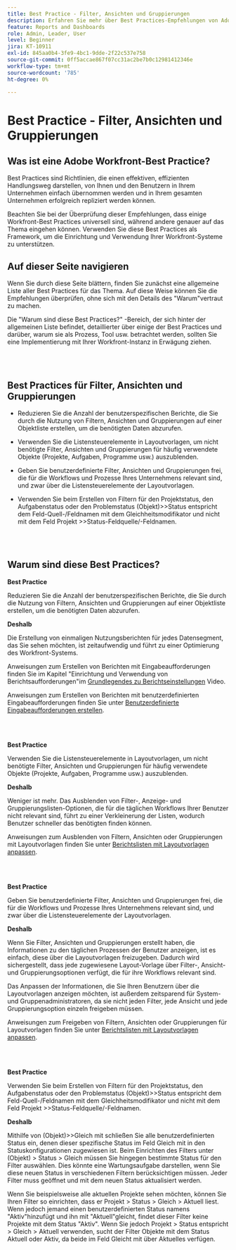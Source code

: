 ```yaml
---
title: Best Practice - Filter, Ansichten und Gruppierungen
description: Erfahren Sie mehr über Best Practices-Empfehlungen von Adobe Workfront-Experten zum Einrichten, Verwalten und Verwenden von Workfront-Filtern, -Ansichten und -Gruppierungen.
feature: Reports and Dashboards
role: Admin, Leader, User
level: Beginner
jira: KT-10911
exl-id: 845aa0b4-3fe9-4bc1-9dde-2f22c537e758
source-git-commit: 0ff5accae867f07cc31ac2be7b0c12981412346e
workflow-type: tm+mt
source-wordcount: '785'
ht-degree: 0%

---
```


# Best Practice - Filter, Ansichten und Gruppierungen

## Was ist eine Adobe Workfront-Best Practice?

Best Practices sind Richtlinien, die einen effektiven, effizienten Handlungsweg darstellen, von Ihnen und den Benutzern in Ihrem Unternehmen einfach übernommen werden und in Ihrem gesamten Unternehmen erfolgreich repliziert werden können.

Beachten Sie bei der Überprüfung dieser Empfehlungen, dass einige Workfront-Best Practices universell sind, während andere genauer auf das Thema eingehen können. Verwenden Sie diese Best Practices als Framework, um die Einrichtung und Verwendung Ihrer Workfront-Systeme zu unterstützen.

## Auf dieser Seite navigieren

Wenn Sie durch diese Seite blättern, finden Sie zunächst eine allgemeine Liste aller Best Practices für das Thema. Auf diese Weise können Sie die Empfehlungen überprüfen, ohne sich mit den Details des &quot;Warum&quot;vertraut zu machen.

Die &quot;Warum sind diese Best Practices?&quot; -Bereich, der sich hinter der allgemeinen Liste befindet, detaillierter über einige der Best Practices und darüber, warum sie als Prozess, Tool usw. betrachtet werden, sollten Sie eine Implementierung mit Ihrer Workfront-Instanz in Erwägung ziehen.

</br>
</br>

## Best Practices für Filter, Ansichten und Gruppierungen

* Reduzieren Sie die Anzahl der benutzerspezifischen Berichte, die Sie durch die Nutzung von Filtern, Ansichten und Gruppierungen auf einer Objektliste erstellen, um die benötigten Daten abzurufen.

* Verwenden Sie die Listensteuerelemente in Layoutvorlagen, um nicht benötigte Filter, Ansichten und Gruppierungen für häufig verwendete Objekte (Projekte, Aufgaben, Programme usw.) auszublenden.

* Geben Sie benutzerdefinierte Filter, Ansichten und Gruppierungen frei, die für die Workflows und Prozesse Ihres Unternehmens relevant sind, und zwar über die Listensteuerelemente der Layoutvorlagen.

* Verwenden Sie beim Erstellen von Filtern für den Projektstatus, den Aufgabenstatus oder den Problemstatus (Objekt)>>Status entspricht dem Feld-Quell-/Feldnamen mit dem Gleichheitsmodifikator und nicht mit dem Feld Projekt >>Status-Feldquelle/-Feldnamen.

</br>
</br>

## Warum sind diese Best Practices?

**Best Practice**

Reduzieren Sie die Anzahl der benutzerspezifischen Berichte, die Sie durch die Nutzung von Filtern, Ansichten und Gruppierungen auf einer Objektliste erstellen, um die benötigten Daten abzurufen.

**Deshalb**

Die Erstellung von einmaligen Nutzungsberichten für jedes Datensegment, das Sie sehen möchten, ist zeitaufwendig und führt zu einer Optimierung des Workfront-Systems.

Anweisungen zum Erstellen von Berichten mit Eingabeaufforderungen finden Sie im Kapitel &quot;Einrichtung und Verwendung von Berichtsaufforderungen&quot;im [Grundlegendes zu Berichtseinstellungen](https://experienceleague.adobe.com/docs/workfront-learn/tutorials-workfront/reporting/basic-reporting/report-settings.html) Video.

Anweisungen zum Erstellen von Berichten mit benutzerdefinierten Eingabeaufforderungen finden Sie unter [Benutzerdefinierte Eingabeaufforderungen erstellen](https://experienceleague.adobe.com/docs/workfront-learn/tutorials-workfront/reporting/intermediate-reporting/custom-prompts.html).

</br>
</br>

**Best Practice**

Verwenden Sie die Listensteuerelemente in Layoutvorlagen, um nicht benötigte Filter, Ansichten und Gruppierungen für häufig verwendete Objekte (Projekte, Aufgaben, Programme usw.) auszublenden.

**Deshalb**

Weniger ist mehr. Das Ausblenden von Filter-, Anzeige- und Gruppierungslisten-Optionen, die für die täglichen Workflows Ihrer Benutzer nicht relevant sind, führt zu einer Verkleinerung der Listen, wodurch Benutzer schneller das benötigten finden können.

Anweisungen zum Ausblenden von Filtern, Ansichten oder Gruppierungen mit Layoutvorlagen finden Sie unter [Berichtslisten mit Layoutvorlagen anpassen](https://experienceleague.adobe.com/docs/workfront-learn/tutorials-workfront/administration-and-setup/layout-templates/customize-reporting-lists-with-layout-templates.html).

</br>
</br>

**Best Practice**

Geben Sie benutzerdefinierte Filter, Ansichten und Gruppierungen frei, die für die Workflows und Prozesse Ihres Unternehmens relevant sind, und zwar über die Listensteuerelemente der Layoutvorlagen.

**Deshalb**

Wenn Sie Filter, Ansichten und Gruppierungen erstellt haben, die Informationen zu den täglichen Prozessen der Benutzer anzeigen, ist es einfach, diese über die Layoutvorlagen freizugeben. Dadurch wird sichergestellt, dass jede zugewiesene Layout-Vorlage über Filter-, Ansicht- und Gruppierungsoptionen verfügt, die für ihre Workflows relevant sind.

Das Anpassen der Informationen, die Sie Ihren Benutzern über die Layoutvorlagen anzeigen möchten, ist außerdem zeitsparend für System- und Gruppenadministratoren, da sie nicht jeden Filter, jede Ansicht und jede Gruppierungsoption einzeln freigeben müssen.

Anweisungen zum Freigeben von Filtern, Ansichten oder Gruppierungen für Layoutvorlagen finden Sie unter [Berichtslisten mit Layoutvorlagen anpassen](https://experienceleague.adobe.com/docs/workfront-learn/tutorials-workfront/administration-and-setup/layout-templates/customize-reporting-lists-with-layout-templates.html).

</br>
</br>

**Best Practice**

Verwenden Sie beim Erstellen von Filtern für den Projektstatus, den Aufgabenstatus oder den Problemstatus (Objekt)>>Status entspricht dem Feld-Quell-/Feldnamen mit dem Gleichheitsmodifikator und nicht mit dem Feld Projekt >>Status-Feldquelle/-Feldnamen.

**Deshalb**

Mithilfe von (Objekt)>>Gleich mit schließen Sie alle benutzerdefinierten Status ein, denen dieser spezifische Status im Feld Gleich mit in den Statuskonfigurationen zugewiesen ist. Beim Einrichten des Filters unter (Objekt) > Status > Gleich müssen Sie hingegen bestimmte Status für den Filter auswählen. Dies könnte eine Wartungsaufgabe darstellen, wenn Sie diese neuen Status in verschiedenen Filtern berücksichtigen müssen. Jeder Filter muss geöffnet und mit dem neuen Status aktualisiert werden.

Wenn Sie beispielsweise alle aktuellen Projekte sehen möchten, können Sie Ihren Filter so einrichten, dass er Projekt > Status > Gleich > Aktuell liest. Wenn jedoch jemand einen benutzerdefinierten Status namens &quot;Aktiv&quot;hinzufügt und ihn mit &quot;Aktuell&quot;gleicht, findet dieser Filter keine Projekte mit dem Status &quot;Aktiv&quot;. Wenn Sie jedoch Projekt > Status entspricht > Gleich > Aktuell verwenden, sucht der Filter Objekte mit dem Status Aktuell oder Aktiv, da beide im Feld Gleicht mit über Aktuelles verfügen.
